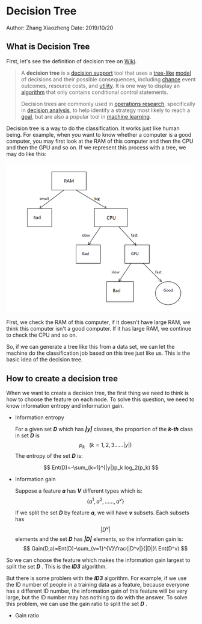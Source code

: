 # Decision Tree

Author: Zhang Xiaozheng Date: 2019/10/20

## What is Decision Tree

  First, let's see the definition of decision tree on [Wiki]( https://en.wikipedia.org/wiki/Decision_tree ).

> A **decision tree** is a [decision support](https://en.wikipedia.org/wiki/Decision_support_system) tool that uses a [tree-like](https://en.wikipedia.org/wiki/Tree_(graph_theory)) [model](https://en.wikipedia.org/wiki/Causal_model) of decisions and their possible consequences, including [chance](https://en.wikipedia.org/wiki/Probability) event outcomes, resource costs, and [utility](https://en.wikipedia.org/wiki/Utility). It is one way to display an [algorithm](https://en.wikipedia.org/wiki/Algorithm) that only contains conditional control statements.
>
> Decision trees are commonly used in [operations research](https://en.wikipedia.org/wiki/Operations_research), specifically in [decision analysis](https://en.wikipedia.org/wiki/Decision_analysis), to help identify a strategy most likely to reach a [goal](https://en.wikipedia.org/wiki/Goal), but are also a popular tool in [machine learning](https://en.wikipedia.org/wiki/Decision_tree_learning).

  Decision tree is a way to do the classification. It works just like human being. For example, when you want to know whether a computer is a good computer, you may first look at the RAM of this computer and then the CPU and then the GPU and so on. If we represent this process with a tree, we may do like this:

<img src="DTexample.png" alt="An example" style="zoom:67%;" />

  First, we check the RAM of this computer, if it doesn't have large RAM, we think this computer isn't a good computer. If it has large RAM, we continue to check the CPU and so on.

  So, if we can generate a tree like this from a data set, we can let the machine do the classification job based on this tree just like us. This is the basic idea of the decision tree.

## How to create a decision tree
  When we want to create a decision tree, the first thing we need to think is how to choose the feature on each node. To solve this question, we need to know information entropy and information gain.

- Information entropy

  For a given set ***D*** which has ***|y|*** classes, the proportion of the ***k-th*** class in set ***D*** is  
  $$
  p_k\ \ \ (k = 1,2,3......|y|)
  $$
  The entropy of the set ***D*** is:

$$
Ent(D)=-\sum_{k=1}^{|y|}p_k log_2(p_k)
$$

- Information gain

  Suppose a feature ***a*** has ***V*** different types which is:
  $$
  \{a^1,a^2,......,a^v\}
  $$
  

  If we split the set ***D*** by feature ***a***, we will have ***v*** subsets. Each subsets has 
  $$
  |D^v|
  $$
  elements and the set ***D*** has ***|D|*** elements, so the information gain is:
  $$
  Gain(D,a)=Ent(D)-\sum_{v=1}^{V}\frac{|D^v|}{|D|}\  Ent(D^v)
  $$

So we can choose the feature which makes the information gain largest to split the set ***D*** . This is the ***ID3*** algorithm. 

But there is some problem with the ***ID3*** algorithm. For example, if we use the ID number of people in a training data as a feature, because everyone has a different ID number, the information gain of this feature will be very large, but the ID number may has nothing to do with the answer. To solve this problem, we can use the gain ratio to split the set ***D*** .

- Gain ratio